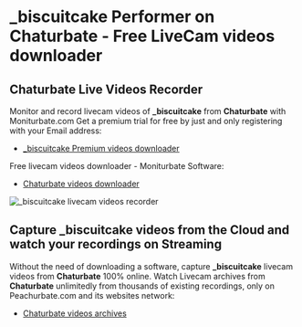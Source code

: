 # _biscuitcake Performer on Chaturbate - Free LiveCam videos downloader

## Chaturbate Live Videos Recorder

Monitor and record livecam videos of **_biscuitcake** from **Chaturbate** with Moniturbate.com
Get a premium trial for free by just and only registering with your Email address:
* [_biscuitcake Premium videos downloader](https://moniturbate.com/request-demo-licence-key.html)

Free livecam videos downloader - Moniturbate Software:
* [Chaturbate videos downloader](https://moniturbate.com/moniturbate-download-software.html)

![_biscuitcake livecam videos recorder](https://peachurnet.com/templates/moniturbate-software.png)


## Capture _biscuitcake videos from the Cloud and watch your recordings on Streaming

Without the need of downloading a software, capture **_biscuitcake** livecam videos from **Chaturbate** 100% online.
Watch Livecam archives from **Chaturbate** unlimitedly from thousands of existing recordings, only on Peachurbate.com and its websites network:
* [Chaturbate videos archives](https://peachurnet.com/)